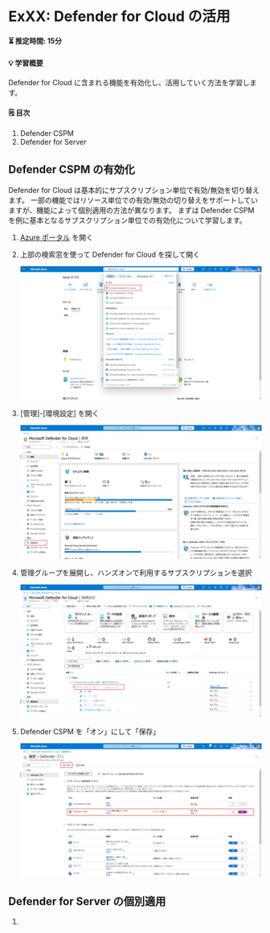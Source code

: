 # ExXX: Defender for Cloud の活用

#### ⏳ 推定時間: 15分

#### 💡 学習概要

Defender for Cloud に含まれる機能を有効化し、活用していく方法を学習します。

#### 🗒️ 目次

1. Defender CSPM
1. Defender for Server


## Defender CSPM の有効化

Defender for Cloud は基本的にサブスクリプション単位で有効/無効を切り替えます。
一部の機能ではリソース単位での有効/無効の切り替えをサポートしていますが、機能によって個別適用の方法が異なります。
まずは Defender CSPM を例に基本となるサブスクリプション単位での有効化について学習します。

1. [Azure ポータル](https://portal.azure.com/) を開く

1. 上部の検索窓を使って Defender for Cloud を探して開く

    ![](../images/ex03/001-cspm.png)

1. [管理]-[環境設定] を開く

    ![](../images/ex03/002-cspm.png)

1. 管理グループを展開し、ハンズオンで利用するサブスクリプションを選択

    ![](../images/ex03/003-cspm.png)

1. Defender CSPM を「オン」にして「保存」

    ![](../images/ex03/004-cspm.png)



## Defender for Server の個別適用

1. 